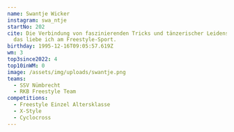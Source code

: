 ```yaml
---
name: Swantje Wicker
instagram: swa_ntje
startNo: 202
cite: Die Verbindung von faszinierenden Tricks und tänzerischer Leidenschaft,
  das liebe ich am Freestyle-Sport.
birthday: 1995-12-16T09:05:57.619Z
wm: 3
top3since2022: 4
top10inWM: 0
image: /assets/img/uploads/swantje.png
teams:
  - SSV Nümbrecht
  - RKB Freestyle Team
competitions:
  - Freestyle Einzel Altersklasse
  - X-Style
  - Cyclocross
---
```

